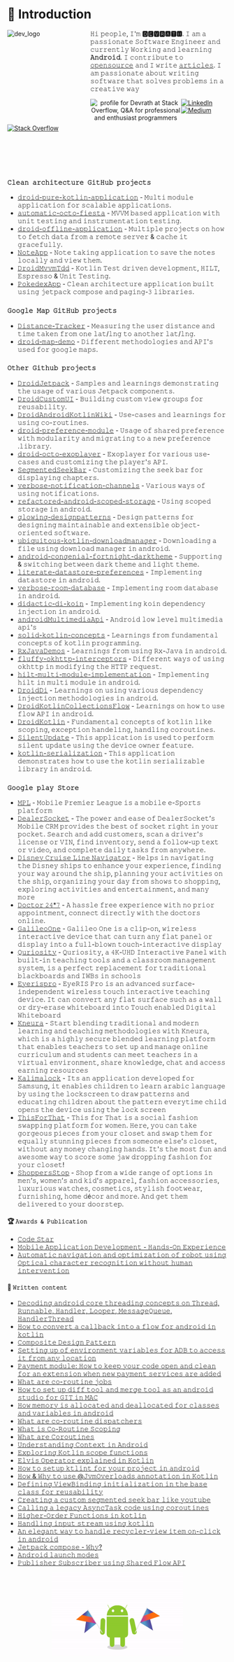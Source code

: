 # 👋 Introduction

<img align="left" height="190" width="190" src="https://octodex.github.com/images/hula_loop_octodex03.gif"  alt="dev_logo"/>

𝙷𝚒 𝚙𝚎𝚘𝚙𝚕𝚎, 𝙸'𝚖 **🅳🅴🆅🆁🅰🆃🅷**. 𝙸 𝚊𝚖 𝚊 𝚙𝚊𝚜𝚜𝚒𝚘𝚗𝚊𝚝𝚎 𝚂𝚘𝚏𝚝𝚠𝚊𝚛𝚎 𝙴𝚗𝚐𝚒𝚗𝚎𝚎𝚛 𝚊𝚗𝚍 𝚌𝚞𝚛𝚛𝚎𝚗𝚝𝚕𝚢 𝚆𝚘𝚛𝚔𝚒𝚗𝚐 𝚊𝚗𝚍 𝚕𝚎𝚊𝚛𝚗𝚒𝚗𝚐 **𝙰𝚗𝚍𝚛𝚘𝚒𝚍**. 𝙸 𝚌𝚘𝚗𝚝𝚛𝚒𝚋𝚞𝚝𝚎 𝚝𝚘 [𝚘𝚙𝚎𝚗𝚜𝚘𝚞𝚛𝚌𝚎](https://stackoverflow.com/users/1083093/devrath) 𝚊𝚗𝚍 𝙸 𝚠𝚛𝚒𝚝𝚎 [𝚊𝚛𝚝𝚒𝚌𝚕𝚎𝚜](https://medium.com/@devrath.dev595). 𝙸 𝚊𝚖 𝚙𝚊𝚜𝚜𝚒𝚘𝚗𝚊𝚝𝚎 𝚊𝚋𝚘𝚞𝚝 𝚠𝚛𝚒𝚝𝚒𝚗𝚐 𝚜𝚘𝚏𝚝𝚠𝚊𝚛𝚎 𝚝𝚑𝚊𝚝 𝚜𝚘𝚕𝚟𝚎𝚜 𝚙𝚛𝚘𝚋𝚕𝚎𝚖𝚜 𝚒𝚗 𝚊 𝚌𝚛𝚎𝚊𝚝𝚒𝚟𝚎 𝚠𝚊𝚢
</br>

<p align="center"><a href="https://stackoverflow.com/users/1083093/devrath"><img align="left" src="https://stackoverflow.com/users/flair/1083093.png" width="208" height="58" alt="profile for Devrath at Stack Overflow, Q&amp;A for professional and enthusiast programmers" title="profile for Devrath at Stack Overflow, Q&amp;A for professional and enthusiast programmers"></a>
</p>

[![LinkedIn](https://img.shields.io/badge/LinkedIn-%230077B5.svg?logo=linkedin&logoColor=white)](https://linkedin.com/in/devrath-ad-01b59022) [![Medium](https://img.shields.io/badge/Medium-12100E?logo=medium&logoColor=white)](https://medium.com/@devrath.dev595) [![Stack Overflow](https://img.shields.io/badge/-Stackoverflow-FE7A16?logo=stack-overflow&logoColor=white)](https://stackoverflow.com/users/1083093/devrath)
  
</br>
</br>
</br>
</br>

### **`𝙲𝚕𝚎𝚊𝚗 𝚊𝚛𝚌𝚑𝚒𝚝𝚎𝚌𝚝𝚞𝚛𝚎 𝙶𝚒𝚝𝙷𝚞𝚋 𝚙𝚛𝚘𝚓𝚎𝚌𝚝𝚜`**
* [𝚍𝚛𝚘𝚒𝚍-𝚙𝚞𝚛𝚎-𝚔𝚘𝚝𝚕𝚒𝚗-𝚊𝚙𝚙𝚕𝚒𝚌𝚊𝚝𝚒𝚘𝚗](https://github.com/devrath/iPrayForGod) - 𝙼𝚞𝚕𝚝𝚒 𝚖𝚘𝚍𝚞𝚕𝚎 𝚊𝚙𝚙𝚕𝚒𝚌𝚊𝚝𝚒𝚘𝚗 𝚏𝚘𝚛 𝚜𝚌𝚊𝚕𝚊𝚋𝚕𝚎 𝚊𝚙𝚙𝚕𝚒𝚌𝚊𝚝𝚒𝚘𝚗𝚜.
* [𝚊𝚞𝚝𝚘𝚖𝚊𝚝𝚒𝚌-𝚘𝚌𝚝𝚘-𝚏𝚒𝚎𝚜𝚝𝚊](https://github.com/devrath/automatic-octo-fiesta) - 𝙼𝚅𝚅𝙼 𝚋𝚊𝚜𝚎𝚍 𝚊𝚙𝚙𝚕𝚒𝚌𝚊𝚝𝚒𝚘𝚗 𝚠𝚒𝚝𝚑 𝚞𝚗𝚒𝚝 𝚝𝚎𝚜𝚝𝚒𝚗𝚐 𝚊𝚗𝚍 𝚒𝚗𝚜𝚝𝚛𝚞𝚖𝚎𝚗𝚝𝚊𝚝𝚒𝚘𝚗 𝚝𝚎𝚜𝚝𝚒𝚗𝚐.
* [𝚍𝚛𝚘𝚒𝚍-𝚘𝚏𝚏𝚕𝚒𝚗𝚎-𝚊𝚙𝚙𝚕𝚒𝚌𝚊𝚝𝚒𝚘𝚗](https://github.com/devrath/droid-offline-application) - 𝙼𝚞𝚕𝚝𝚒𝚙𝚕𝚎 𝚙𝚛𝚘𝚓𝚎𝚌𝚝𝚜 𝚘𝚗 𝚑𝚘𝚠 𝚝𝚘 𝚏𝚎𝚝𝚌𝚑 𝚍𝚊𝚝𝚊 𝚏𝚛𝚘𝚖 𝚊 𝚛𝚎𝚖𝚘𝚝𝚎 𝚜𝚎𝚛𝚟𝚎𝚛 & 𝚌𝚊𝚌𝚑𝚎 𝚒𝚝 𝚐𝚛𝚊𝚌𝚎𝚏𝚞𝚕𝚕𝚢.
* [𝙽𝚘𝚝𝚎𝙰𝚙𝚙](https://github.com/devrath/NoteApp) - 𝙽𝚘𝚝𝚎 𝚝𝚊𝚔𝚒𝚗𝚐 𝚊𝚙𝚙𝚕𝚒𝚌𝚊𝚝𝚒𝚘𝚗 𝚝𝚘 𝚜𝚊𝚟𝚎 𝚝𝚑𝚎 𝚗𝚘𝚝𝚎𝚜 𝚕𝚘𝚌𝚊𝚕𝚕𝚢 𝚊𝚗𝚍 𝚟𝚒𝚎𝚠 𝚝𝚑𝚎𝚖.
* [𝙳𝚛𝚘𝚒𝚍𝙼𝚟𝚟𝚖𝚃𝚍𝚍](https://github.com/devrath/DroidMvvmTdd) - 𝙺𝚘𝚝𝚕𝚒𝚗 𝚃𝚎𝚜𝚝 𝚍𝚛𝚒𝚟𝚎𝚗 𝚍𝚎𝚟𝚎𝚕𝚘𝚙𝚖𝚎𝚗𝚝, 𝙷𝙸𝙻𝚃, 𝙴𝚜𝚙𝚛𝚎𝚜𝚜𝚘 & 𝚄𝚗𝚒𝚝 𝚃𝚎𝚜𝚝𝚒𝚗𝚐. 
* [𝙿𝚘𝚔𝚎𝚍𝚎𝚡𝙰𝚙𝚙](https://github.com/devrath/PokedexApp) - 𝙲𝚕𝚎𝚊𝚗 𝚊𝚛𝚌𝚑𝚒𝚝𝚎𝚌𝚝𝚞𝚛𝚎 𝚊𝚙𝚙𝚕𝚒𝚌𝚊𝚝𝚒𝚘𝚗 𝚋𝚞𝚒𝚕𝚝 𝚞𝚜𝚒𝚗𝚐 𝚓𝚎𝚝𝚙𝚊𝚌𝚔 𝚌𝚘𝚖𝚙𝚘𝚜𝚎 𝚊𝚗𝚍 𝚙𝚊𝚐𝚒𝚗𝚐-𝟹 𝚕𝚒𝚋𝚛𝚊𝚛𝚒𝚎𝚜.

### **`𝙶𝚘𝚘𝚐𝚕𝚎 𝙼𝚊𝚙 𝙶𝚒𝚝𝙷𝚞𝚋 𝚙𝚛𝚘𝚓𝚎𝚌𝚝𝚜`**
* [𝙳𝚒𝚜𝚝𝚊𝚗𝚌𝚎-𝚃𝚛𝚊𝚌𝚔𝚎𝚛](https://github.com/devrath/Distance-Tracker) - 𝙼𝚎𝚊𝚜𝚞𝚛𝚒𝚗𝚐 𝚝𝚑𝚎 𝚞𝚜𝚎𝚛 𝚍𝚒𝚜𝚝𝚊𝚗𝚌𝚎 𝚊𝚗𝚍 𝚝𝚒𝚖𝚎 𝚝𝚊𝚔𝚎𝚗 𝚏𝚛𝚘𝚖 𝚘𝚗𝚎 𝚕𝚊𝚝/𝚕𝚗𝚐 𝚝𝚘 𝚊𝚗𝚘𝚝𝚑𝚎𝚛 𝚕𝚊𝚝/𝚕𝚗𝚐.
* [𝚍𝚛𝚘𝚒𝚍-𝚖𝚊𝚙-𝚍𝚎𝚖𝚘](https://github.com/devrath/droid-map-demo) - 𝙳𝚒𝚏𝚏𝚎𝚛𝚎𝚗𝚝 𝚖𝚎𝚝𝚑𝚘𝚍𝚘𝚕𝚘𝚐𝚒𝚎𝚜 𝚊𝚗𝚍 𝙰𝙿𝙸'𝚜 𝚞𝚜𝚎𝚍 𝚏𝚘𝚛 𝚐𝚘𝚘𝚐𝚕𝚎 𝚖𝚊𝚙𝚜.


### **`𝙾𝚝𝚑𝚎𝚛 𝙶𝚒𝚝𝚑𝚞𝚋 𝚙𝚛𝚘𝚓𝚎𝚌𝚝𝚜`**
* [𝙳𝚛𝚘𝚒𝚍𝙹𝚎𝚝𝚙𝚊𝚌𝚔](https://github.com/devrath/DroidAndroidJetpack) - 𝚂𝚊𝚖𝚙𝚕𝚎𝚜 𝚊𝚗𝚍 𝚕𝚎𝚊𝚛𝚗𝚒𝚗𝚐𝚜 𝚍𝚎𝚖𝚘𝚗𝚜𝚝𝚛𝚊𝚝𝚒𝚗𝚐 𝚝𝚑𝚎 𝚞𝚜𝚊𝚐𝚎 𝚘𝚏 𝚟𝚊𝚛𝚒𝚘𝚞𝚜 𝙹𝚎𝚝𝚙𝚊𝚌𝚔 𝚌𝚘𝚖𝚙𝚘𝚗𝚎𝚗𝚝𝚜.
* [𝙳𝚛𝚘𝚒𝚍𝙲𝚞𝚜𝚝𝚘𝚖𝚄𝙸](https://github.com/devrath/DroidCustomUi) - 𝙱𝚞𝚒𝚕𝚍𝚒𝚗𝚐 𝚌𝚞𝚜𝚝𝚘𝚖 𝚟𝚒𝚎𝚠 𝚐𝚛𝚘𝚞𝚙𝚜 𝚏𝚘𝚛 𝚛𝚎𝚞𝚜𝚊𝚋𝚒𝚕𝚒𝚝𝚢.
* [𝙳𝚛𝚘𝚒𝚍𝙰𝚗𝚍𝚛𝚘𝚒𝚍𝙺𝚘𝚝𝚕𝚒𝚗𝚆𝚒𝚔𝚒](https://github.com/devrath/DroidAndroidKotlinWiki) - 𝚄𝚜𝚎-𝚌𝚊𝚜𝚎𝚜 𝚊𝚗𝚍 𝚕𝚎𝚊𝚛𝚗𝚒𝚗𝚐𝚜 𝚏𝚘𝚛 𝚞𝚜𝚒𝚗𝚐 𝚌𝚘-𝚛𝚘𝚞𝚝𝚒𝚗𝚎𝚜. 
* [𝚍𝚛𝚘𝚒𝚍-𝚙𝚛𝚎𝚏𝚎𝚛𝚎𝚗𝚌𝚎-𝚖𝚘𝚍𝚞𝚕𝚎](https://github.com/devrath/droid-preference-module) - 𝚄𝚜𝚊𝚐𝚎 𝚘𝚏 𝚜𝚑𝚊𝚛𝚎𝚍 𝚙𝚛𝚎𝚏𝚎𝚛𝚎𝚗𝚌𝚎 𝚠𝚒𝚝𝚑 𝚖𝚘𝚍𝚞𝚕𝚊𝚛𝚒𝚝𝚢 𝚊𝚗𝚍 𝚖𝚒𝚐𝚛𝚊𝚝𝚒𝚗𝚐 𝚝𝚘 𝚊 𝚗𝚎𝚠 𝚙𝚛𝚎𝚏𝚎𝚛𝚎𝚗𝚌𝚎 .𝚕𝚒𝚋𝚛𝚊𝚛𝚢.
* [𝚍𝚛𝚘𝚒𝚍-𝚘𝚌𝚝𝚘-𝚎𝚡𝚘𝚙𝚕𝚊𝚢𝚎𝚛](https://github.com/devrath/droid-octo-exoplayer) - 𝙴𝚡𝚘𝚙𝚕𝚊𝚢𝚎𝚛 𝚏𝚘𝚛 𝚟𝚊𝚛𝚒𝚘𝚞𝚜 𝚞𝚜𝚎-𝚌𝚊𝚜𝚎𝚜 𝚊𝚗𝚍 𝚌𝚞𝚜𝚝𝚘𝚖𝚒𝚣𝚒𝚗𝚐 𝚝𝚑𝚎 𝚙𝚕𝚊𝚢𝚎𝚛'𝚜 𝙰𝙿𝙸.
* [𝚂𝚎𝚐𝚖𝚎𝚗𝚝𝚎𝚍𝚂𝚎𝚎𝚔𝙱𝚊𝚛](https://github.com/devrath/SegmentedSeekBar) - 𝙲𝚞𝚜𝚝𝚘𝚖𝚒𝚣𝚒𝚗𝚐 𝚝𝚑𝚎 𝚜𝚎𝚎𝚔 𝚋𝚊𝚛 𝚏𝚘𝚛 𝚍𝚒𝚜𝚙𝚕𝚊𝚢𝚒𝚗𝚐 𝚌𝚑𝚊𝚙𝚝𝚎𝚛𝚜.
* [𝚟𝚎𝚛𝚋𝚘𝚜𝚎-𝚗𝚘𝚝𝚒𝚏𝚒𝚌𝚊𝚝𝚒𝚘𝚗-𝚌𝚑𝚊𝚗𝚗𝚎𝚕𝚜](https://github.com/devrath/verbose-notification-channels) - 𝚅𝚊𝚛𝚒𝚘𝚞𝚜 𝚠𝚊𝚢𝚜 𝚘𝚏 𝚞𝚜𝚒𝚗𝚐 𝚗𝚘𝚝𝚒𝚏𝚒𝚌𝚊𝚝𝚒𝚘𝚗𝚜.
* [𝚛𝚎𝚏𝚊𝚌𝚝𝚘𝚛𝚎𝚍-𝚊𝚗𝚍𝚛𝚘𝚒𝚍-𝚜𝚌𝚘𝚙𝚎𝚍-𝚜𝚝𝚘𝚛𝚊𝚐𝚎](https://github.com/devrath/refactored-android-scoped-storage) - 𝚄𝚜𝚒𝚗𝚐 𝚜𝚌𝚘𝚙𝚎𝚍 𝚜𝚝𝚘𝚛𝚊𝚐𝚎 𝚒𝚗 𝚊𝚗𝚍𝚛𝚘𝚒𝚍.
* [𝚐𝚕𝚘𝚠𝚒𝚗𝚐-𝚍𝚎𝚜𝚒𝚐𝚗𝚙𝚊𝚝𝚝𝚎𝚛𝚗𝚜](https://github.com/devrath/glowing-designpatterns) - 𝙳𝚎𝚜𝚒𝚐𝚗 𝚙𝚊𝚝𝚝𝚎𝚛𝚗𝚜 𝚏𝚘𝚛 𝚍𝚎𝚜𝚒𝚐𝚗𝚒𝚗𝚐 𝚖𝚊𝚒𝚗𝚝𝚊𝚒𝚗𝚊𝚋𝚕𝚎 𝚊𝚗𝚍 𝚎𝚡𝚝𝚎𝚗𝚜𝚒𝚋𝚕𝚎 𝚘𝚋𝚓𝚎𝚌𝚝-𝚘𝚛𝚒𝚎𝚗𝚝𝚎𝚍 𝚜𝚘𝚏𝚝𝚠𝚊𝚛𝚎.
* [𝚞𝚋𝚒𝚚𝚞𝚒𝚝𝚘𝚞𝚜-𝚔𝚘𝚝𝚕𝚒𝚗-𝚍𝚘𝚠𝚗𝚕𝚘𝚊𝚍𝚖𝚊𝚗𝚊𝚐𝚎𝚛](https://github.com/devrath/ubiquitous-kotlin-downloadmanager) - 𝙳𝚘𝚠𝚗𝚕𝚘𝚊𝚍𝚒𝚗𝚐 𝚊 𝚏𝚒𝚕𝚎 𝚞𝚜𝚒𝚗𝚐 𝚍𝚘𝚠𝚗𝚕𝚘𝚊𝚍 𝚖𝚊𝚗𝚊𝚐𝚎𝚛 𝚒𝚗 𝚊𝚗𝚍𝚛𝚘𝚒𝚍.
* [𝚊𝚗𝚍𝚛𝚘𝚒𝚍-𝚌𝚘𝚗𝚐𝚎𝚗𝚒𝚊𝚕-𝚏𝚘𝚛𝚝𝚗𝚒𝚐𝚑𝚝-𝚍𝚊𝚛𝚔𝚝𝚑𝚎𝚖𝚎](https://github.com/devrath/android-congenial-fortnight-darktheme) - 𝚂𝚞𝚙𝚙𝚘𝚛𝚝𝚒𝚗𝚐 & 𝚜𝚠𝚒𝚝𝚌𝚑𝚒𝚗𝚐 𝚋𝚎𝚝𝚠𝚎𝚎𝚗 𝚍𝚊𝚛𝚔 𝚝𝚑𝚎𝚖𝚎 𝚊𝚗𝚍 𝚕𝚒𝚐𝚑𝚝 𝚝𝚑𝚎𝚖𝚎.
* [𝚕𝚒𝚝𝚎𝚛𝚊𝚝𝚎-𝚍𝚊𝚝𝚊𝚜𝚝𝚘𝚛𝚎-𝚙𝚛𝚎𝚏𝚎𝚛𝚎𝚗𝚌𝚎𝚜](https://github.com/devrath/literate-datastore-preferences) - 𝙸𝚖𝚙𝚕𝚎𝚖𝚎𝚗𝚝𝚒𝚗𝚐 𝚍𝚊𝚝𝚊𝚜𝚝𝚘𝚛𝚎 𝚒𝚗 𝚊𝚗𝚍𝚛𝚘𝚒𝚍.
* [𝚟𝚎𝚛𝚋𝚘𝚜𝚎-𝚛𝚘𝚘𝚖-𝚍𝚊𝚝𝚊𝚋𝚊𝚜𝚎](https://github.com/devrath/verbose-room-database) - 𝙸𝚖𝚙𝚕𝚎𝚖𝚎𝚗𝚝𝚒𝚗𝚐 𝚛𝚘𝚘𝚖 𝚍𝚊𝚝𝚊𝚋𝚊𝚜𝚎 𝚒𝚗 𝚊𝚗𝚍𝚛𝚘𝚒𝚍.
* [𝚍𝚒𝚍𝚊𝚌𝚝𝚒𝚌-𝚍𝚒-𝚔𝚘𝚒𝚗](https://github.com/devrath/didactic-di-koin) - 𝙸𝚖𝚙𝚕𝚎𝚖𝚎𝚗𝚝𝚒𝚗𝚐 𝚔𝚘𝚒𝚗 𝚍𝚎𝚙𝚎𝚗𝚍𝚎𝚗𝚌𝚢 𝚒𝚗𝚓𝚎𝚌𝚝𝚒𝚘𝚗 𝚒𝚗 𝚊𝚗𝚍𝚛𝚘𝚒𝚍.
* [𝚊𝚗𝚍𝚛𝚘𝚒𝚍𝙼𝚞𝚕𝚝𝚒𝚖𝚎𝚍𝚒𝚊𝙰𝚙𝚒](https://github.com/devrath/androidMultimediaApi) - 𝙰𝚗𝚍𝚛𝚘𝚒𝚍 𝚕𝚘𝚠 𝚕𝚎𝚟𝚎𝚕 𝚖𝚞𝚕𝚝𝚒𝚖𝚎𝚍𝚒𝚊 𝚊𝚙𝚒'𝚜
* [𝚜𝚘𝚕𝚒𝚍-𝚔𝚘𝚝𝚕𝚒𝚗-𝚌𝚘𝚗𝚌𝚎𝚙𝚝𝚜](https://github.com/devrath/solid-kotlin-concepts) - 𝙻𝚎𝚊𝚛𝚗𝚒𝚗𝚐𝚜 𝚏𝚛𝚘𝚖 𝚏𝚞𝚗𝚍𝚊𝚖𝚎𝚗𝚝𝚊𝚕 𝚌𝚘𝚗𝚌𝚎𝚙𝚝𝚜 𝚘𝚏 𝚔𝚘𝚝𝚕𝚒𝚗 𝚙𝚛𝚘𝚐𝚛𝚊𝚖𝚖𝚒𝚗𝚐.
* [𝚁𝚡𝙹𝚊𝚟𝚊𝙳𝚎𝚖𝚘𝚜](https://github.com/devrath/RxJavaDemos) - 𝙻𝚎𝚊𝚛𝚗𝚒𝚗𝚐𝚜 𝚏𝚛𝚘𝚖 𝚞𝚜𝚒𝚗𝚐 𝚁𝚡-𝙹𝚊𝚟𝚊 𝚒𝚗 𝚊𝚗𝚍𝚛𝚘𝚒𝚍.
* [𝚏𝚕𝚞𝚏𝚏𝚢-𝚘𝚔𝚑𝚝𝚝𝚙-𝚒𝚗𝚝𝚎𝚛𝚌𝚎𝚙𝚝𝚘𝚛𝚜](https://github.com/devrath/fluffy-okhttp-interceptors) - 𝙳𝚒𝚏𝚏𝚎𝚛𝚎𝚗𝚝 𝚠𝚊𝚢𝚜 𝚘𝚏 𝚞𝚜𝚒𝚗𝚐 𝚘𝚔𝚑𝚝𝚝𝚙 𝚒𝚗 𝚖𝚘𝚍𝚒𝚏𝚢𝚒𝚗𝚐 𝚝𝚑𝚎 𝙷𝚃𝚃𝙿 𝚛𝚎𝚚𝚞𝚎𝚜𝚝.
* [𝚑𝚒𝚕𝚝-𝚖𝚞𝚕𝚝𝚒-𝚖𝚘𝚍𝚞𝚕𝚎-𝚒𝚖𝚙𝚕𝚎𝚖𝚎𝚗𝚝𝚊𝚝𝚒𝚘𝚗](https://github.com/devrath/hilt-multi-module-implementation) - 𝙸𝚖𝚙𝚕𝚎𝚖𝚎𝚗𝚝𝚒𝚗𝚐 𝚑𝚒𝚕𝚝 𝚒𝚗 𝚖𝚞𝚕𝚝𝚒 𝚖𝚘𝚍𝚞𝚕𝚎 𝚒𝚗 𝚊𝚗𝚍𝚛𝚘𝚒𝚍.
* [𝙳𝚛𝚘𝚒𝚍𝙳𝚒](https://github.com/devrath/DroidDi) - 𝙻𝚎𝚊𝚛𝚗𝚒𝚗𝚐𝚜 𝚘𝚗 𝚞𝚜𝚒𝚗𝚐 𝚟𝚊𝚛𝚒𝚘𝚞𝚜 𝚍𝚎𝚙𝚎𝚗𝚍𝚎𝚗𝚌𝚢 𝚒𝚗𝚓𝚎𝚌𝚝𝚒𝚘𝚗 𝚖𝚎𝚝𝚑𝚘𝚍𝚘𝚕𝚘𝚐𝚒𝚎𝚜 𝚒𝚗 𝚊𝚗𝚍𝚛𝚘𝚒𝚍.
* [𝙳𝚛𝚘𝚒𝚍𝙺𝚘𝚝𝚕𝚒𝚗𝙲𝚘𝚕𝚕𝚎𝚌𝚝𝚒𝚘𝚗𝚜𝙵𝚕𝚘𝚠](https://github.com/devrath/DroidKotlinCollectionsFlow) - 𝙻𝚎𝚊𝚛𝚗𝚒𝚗𝚐𝚜 𝚘𝚗 𝚑𝚘𝚠 𝚝𝚘 𝚞𝚜𝚎 𝚏𝚕𝚘𝚠 𝙰𝙿𝙸 𝚒𝚗 𝚊𝚗𝚍𝚛𝚘𝚒𝚍.
* [𝙳𝚛𝚘𝚒𝚍𝙺𝚘𝚝𝚕𝚒𝚗](https://github.com/devrath/DroidKotlin) - 𝙵𝚞𝚗𝚍𝚊𝚖𝚎𝚗𝚝𝚊𝚕 𝚌𝚘𝚗𝚌𝚎𝚙𝚝𝚜 𝚘𝚏 𝚔𝚘𝚝𝚕𝚒𝚗 𝚕𝚒𝚔𝚎 𝚜𝚌𝚘𝚙𝚒𝚗𝚐, 𝚎𝚡𝚌𝚎𝚙𝚝𝚒𝚘𝚗 𝚑𝚊𝚗𝚍𝚎𝚕𝚒𝚗𝚐, 𝚑𝚊𝚗𝚍𝚕𝚒𝚗𝚐 𝚌𝚘𝚛𝚘𝚞𝚝𝚒𝚗𝚎𝚜.
* [𝚂𝚒𝚕𝚎𝚗𝚝𝚄𝚙𝚍𝚊𝚝𝚎](https://github.com/devrath/SilentUpdate) - 𝚃𝚑𝚒𝚜 𝚊𝚙𝚙𝚕𝚒𝚌𝚊𝚝𝚒𝚘𝚗 𝚒𝚜 𝚞𝚜𝚎𝚍 𝚝𝚘 𝚙𝚎𝚛𝚏𝚘𝚛𝚖 𝚜𝚒𝚕𝚎𝚗𝚝 𝚞𝚙𝚍𝚊𝚝𝚎 𝚞𝚜𝚒𝚗𝚐 𝚝𝚑𝚎 𝚍𝚎𝚟𝚒𝚌𝚎 𝚘𝚠𝚗𝚎𝚛 𝚏𝚎𝚊𝚝𝚞𝚛𝚎.
* [𝚔𝚘𝚝𝚕𝚒𝚗-𝚜𝚎𝚛𝚒𝚊𝚕𝚒𝚣𝚊𝚝𝚒𝚘𝚗](https://github.com/devrath/KotlinSerialization) - 𝚃𝚑𝚒𝚜 𝚊𝚙𝚙𝚕𝚒𝚌𝚊𝚝𝚒𝚘𝚗 𝚍𝚎𝚖𝚘𝚗𝚜𝚝𝚛𝚊𝚝𝚎𝚜 𝚑𝚘𝚠 𝚝𝚘 𝚞𝚜𝚎 𝚝𝚑𝚎 𝚔𝚘𝚝𝚕𝚒𝚗 𝚜𝚎𝚛𝚒𝚊𝚕𝚒𝚣𝚊𝚋𝚕𝚎 𝚕𝚒𝚋𝚛𝚊𝚛𝚢 𝚒𝚗 𝚊𝚗𝚍𝚛𝚘𝚒𝚍.

### **`𝙶𝚘𝚘𝚐𝚕𝚎 𝚙𝚕𝚊𝚢 𝚂𝚝𝚘𝚛𝚎`**

* [𝙼𝙿𝙻](https://www.mpl.live/) - 𝙼𝚘𝚋𝚒𝚕𝚎 𝙿𝚛𝚎𝚖𝚒𝚎𝚛 𝙻𝚎𝚊𝚐𝚞𝚎 𝚒𝚜 𝚊 𝚖𝚘𝚋𝚒𝚕𝚎 𝚎-𝚂𝚙𝚘𝚛𝚝𝚜 𝚙𝚕𝚊𝚝𝚏𝚘𝚛𝚖
* [𝙳𝚎𝚊𝚕𝚎𝚛𝚂𝚘𝚌𝚔𝚎𝚝](https://play.google.com/store/apps/details?id=com.dealersocket.crm&hl=en_IN&gl=US) - 𝚃𝚑𝚎 𝚙𝚘𝚠𝚎𝚛 𝚊𝚗𝚍 𝚎𝚊𝚜𝚎 𝚘𝚏 𝙳𝚎𝚊𝚕𝚎𝚛𝚂𝚘𝚌𝚔𝚎𝚝’𝚜 𝙼𝚘𝚋𝚒𝚕𝚎 𝙲𝚁𝙼 𝚙𝚛𝚘𝚟𝚒𝚍𝚎𝚜 𝚝𝚑𝚎 𝚋𝚎𝚜𝚝 𝚘𝚏 𝚜𝚘𝚌𝚔𝚎𝚝 𝚛𝚒𝚐𝚑𝚝 𝚒𝚗 𝚢𝚘𝚞𝚛 𝚙𝚘𝚌𝚔𝚎𝚝. 𝚂𝚎𝚊𝚛𝚌𝚑 𝚊𝚗𝚍 𝚊𝚍𝚍 𝚌𝚞𝚜𝚝𝚘𝚖𝚎𝚛𝚜, 𝚜𝚌𝚊𝚗 𝚊 𝚍𝚛𝚒𝚟𝚎𝚛'𝚜 𝚕𝚒𝚌𝚎𝚗𝚜𝚎 𝚘𝚛 𝚅𝙸𝙽, 𝚏𝚒𝚗𝚍 𝚒𝚗𝚟𝚎𝚗𝚝𝚘𝚛𝚢, 𝚜𝚎𝚗𝚍 𝚊 𝚏𝚘𝚕𝚕𝚘𝚠-𝚞𝚙 𝚝𝚎𝚡𝚝 𝚘𝚛 𝚟𝚒𝚍𝚎𝚘, 𝚊𝚗𝚍 𝚌𝚘𝚖𝚙𝚕𝚎𝚝𝚎 𝚍𝚊𝚒𝚕𝚢 𝚝𝚊𝚜𝚔𝚜 𝚏𝚛𝚘𝚖 𝚊𝚗𝚢𝚠𝚑𝚎𝚛𝚎.
* [𝙳𝚒𝚜𝚗𝚎𝚢 𝙲𝚛𝚞𝚒𝚜𝚎 𝙻𝚒𝚗𝚎 𝙽𝚊𝚟𝚒𝚐𝚊𝚝𝚘𝚛](https://play.google.com/store/apps/details?id=com.disney.cruise.sept_goo&hl=en_US) - 𝙷𝚎𝚕𝚙𝚜 𝚒𝚗 𝚗𝚊𝚟𝚒𝚐𝚊𝚝𝚒𝚗𝚐 𝚝𝚑𝚎 𝙳𝚒𝚜𝚗𝚎𝚢 𝚜𝚑𝚒𝚙𝚜 𝚝𝚘 𝚎𝚗𝚑𝚊𝚗𝚌𝚎 𝚢𝚘𝚞𝚛 𝚎𝚡𝚙𝚎𝚛𝚒𝚎𝚗𝚌𝚎, 𝚏𝚒𝚗𝚍𝚒𝚗𝚐 𝚢𝚘𝚞𝚛 𝚠𝚊𝚢 𝚊𝚛𝚘𝚞𝚗𝚍 𝚝𝚑𝚎 𝚜𝚑𝚒𝚙, 𝚙𝚕𝚊𝚗𝚗𝚒𝚗𝚐 𝚢𝚘𝚞𝚛 𝚊𝚌𝚝𝚒𝚟𝚒𝚝𝚒𝚎𝚜 𝚘𝚗 𝚝𝚑𝚎 𝚜𝚑𝚒𝚙, 𝚘𝚛𝚐𝚊𝚗𝚒𝚣𝚒𝚗𝚐 𝚢𝚘𝚞𝚛 𝚍𝚊𝚢 𝚏𝚛𝚘𝚖 𝚜𝚑𝚘𝚠𝚜 𝚝𝚘 𝚜𝚑𝚘𝚙𝚙𝚒𝚗𝚐, 𝚎𝚡𝚙𝚕𝚘𝚛𝚒𝚗𝚐 𝚊𝚌𝚝𝚒𝚟𝚒𝚝𝚒𝚎𝚜 𝚊𝚗𝚍 𝚎𝚗𝚝𝚎𝚛𝚝𝚊𝚒𝚗𝚖𝚎𝚗𝚝, 𝚊𝚗𝚍 𝚖𝚊𝚗𝚢 𝚖𝚘𝚛𝚎
* [𝙳𝚘𝚌𝚝𝚘𝚛 𝟸𝟺*𝟽](https://play.google.com/store/apps/details?id=com.doctor247.patient&hl=en_US) - 𝙰 𝚑𝚊𝚜𝚜𝚕𝚎 𝚏𝚛𝚎𝚎 𝚎𝚡𝚙𝚎𝚛𝚒𝚎𝚗𝚌𝚎 𝚠𝚒𝚝𝚑 𝚗𝚘 𝚙𝚛𝚒𝚘𝚛 𝚊𝚙𝚙𝚘𝚒𝚗𝚝𝚖𝚎𝚗𝚝, 𝚌𝚘𝚗𝚗𝚎𝚌𝚝 𝚍𝚒𝚛𝚎𝚌𝚝𝚕𝚢 𝚠𝚒𝚝𝚑 𝚝𝚑𝚎 𝚍𝚘𝚌𝚝𝚘𝚛𝚜 𝚘𝚗𝚕𝚒𝚗𝚎.
* [𝙶𝚊𝚕𝚒𝚕𝚎𝚘𝙾𝚗𝚎](https://en.cybernetyx.com/galileoonepage/) - 𝙶𝚊𝚕𝚒𝚕𝚎𝚘 𝙾𝚗𝚎 𝚒𝚜 𝚊 𝚌𝚕𝚒𝚙-𝚘𝚗, 𝚠𝚒𝚛𝚎𝚕𝚎𝚜𝚜 𝚒𝚗𝚝𝚎𝚛𝚊𝚌𝚝𝚒𝚟𝚎 𝚍𝚎𝚟𝚒𝚌𝚎 𝚝𝚑𝚊𝚝 𝚌𝚊𝚗 𝚝𝚞𝚛𝚗 𝚊𝚗𝚢 𝚏𝚕𝚊𝚝 𝚙𝚊𝚗𝚎𝚕 𝚘𝚛 𝚍𝚒𝚜𝚙𝚕𝚊𝚢 𝚒𝚗𝚝𝚘 𝚊 𝚏𝚞𝚕𝚕-𝚋𝚕𝚘𝚠𝚗 𝚝𝚘𝚞𝚌𝚑-𝚒𝚗𝚝𝚎𝚛𝚊𝚌𝚝𝚒𝚟𝚎 𝚍𝚒𝚜𝚙𝚕𝚊𝚢
* [𝚀𝚞𝚛𝚒𝚘𝚜𝚒𝚝𝚢](https://en.cybernetyx.com/quriositypage/) - 𝚀𝚞𝚛𝚒𝚘𝚜𝚒𝚝𝚢, 𝚊 𝟺𝙺-𝚄𝙷𝙳 𝙸𝚗𝚝𝚎𝚛𝚊𝚌𝚝𝚒𝚟𝚎 𝙿𝚊𝚗𝚎𝚕 𝚠𝚒𝚝𝚑 𝚋𝚞𝚒𝚕𝚝-𝚒𝚗 𝚝𝚎𝚊𝚌𝚑𝚒𝚗𝚐 𝚝𝚘𝚘𝚕𝚜 𝚊𝚗𝚍 𝚊 𝚌𝚕𝚊𝚜𝚜𝚛𝚘𝚘𝚖 𝚖𝚊𝚗𝚊𝚐𝚎𝚖𝚎𝚗𝚝 𝚜𝚢𝚜𝚝𝚎𝚖, 𝚒𝚜 𝚊 𝚙𝚎𝚛𝚏𝚎𝚌𝚝 𝚛𝚎𝚙𝚕𝚊𝚌𝚎𝚖𝚎𝚗𝚝 𝚏𝚘𝚛 𝚝𝚛𝚊𝚍𝚒𝚝𝚒𝚘𝚗𝚊𝚕 𝚋𝚕𝚊𝚌𝚔𝚋𝚘𝚊𝚛𝚍𝚜 𝚊𝚗𝚍 𝙸𝚆𝙱𝚜 𝚒𝚗 𝚜𝚌𝚑𝚘𝚘𝚕𝚜
* [𝙴𝚢𝚎𝚛𝚒𝚜𝚙𝚛𝚘](https://en.cybernetyx.com/eyerisproppage/) - 𝙴𝚢𝚎𝚁𝙸𝚂 𝙿𝚛𝚘 𝚒𝚜 𝚊𝚗 𝚊𝚍𝚟𝚊𝚗𝚌𝚎𝚍 𝚜𝚞𝚛𝚏𝚊𝚌𝚎-𝚒𝚗𝚍𝚎𝚙𝚎𝚗𝚍𝚎𝚗𝚝 𝚠𝚒𝚛𝚎𝚕𝚎𝚜𝚜 𝚝𝚘𝚞𝚌𝚑 𝚒𝚗𝚝𝚎𝚛𝚊𝚌𝚝𝚒𝚟𝚎 𝚝𝚎𝚊𝚌𝚑𝚒𝚗𝚐 𝚍𝚎𝚟𝚒𝚌𝚎. 𝙸𝚝 𝚌𝚊𝚗 𝚌𝚘𝚗𝚟𝚎𝚛𝚝 𝚊𝚗𝚢 𝚏𝚕𝚊𝚝 𝚜𝚞𝚛𝚏𝚊𝚌𝚎 𝚜𝚞𝚌𝚑 𝚊𝚜 𝚊 𝚠𝚊𝚕𝚕 𝚘𝚛 𝚍𝚛𝚢-𝚎𝚛𝚊𝚜𝚎 𝚠𝚑𝚒𝚝𝚎𝚋𝚘𝚊𝚛𝚍 𝚒𝚗𝚝𝚘 𝚃𝚘𝚞𝚌𝚑 𝚎𝚗𝚊𝚋𝚕𝚎𝚍 𝙳𝚒𝚐𝚒𝚝𝚊𝚕 𝚆𝚑𝚒𝚝𝚎𝚋𝚘𝚊𝚛𝚍
* [𝙺𝚗𝚎𝚞𝚛𝚊](https://play.google.com/store/apps/details?id=com.cnx.kneurateach&hl=en_US) - 𝚂𝚝𝚊𝚛𝚝 𝚋𝚕𝚎𝚗𝚍𝚒𝚗𝚐 𝚝𝚛𝚊𝚍𝚒𝚝𝚒𝚘𝚗𝚊𝚕 𝚊𝚗𝚍 𝚖𝚘𝚍𝚎𝚛𝚗 𝚕𝚎𝚊𝚛𝚗𝚒𝚗𝚐 𝚊𝚗𝚍 𝚝𝚎𝚊𝚌𝚑𝚒𝚗𝚐 𝚖𝚎𝚝𝚑𝚘𝚍𝚘𝚕𝚘𝚐𝚒𝚎𝚜 𝚠𝚒𝚝𝚑 𝙺𝚗𝚎𝚞𝚛𝚊, 𝚠𝚑𝚒𝚌𝚑 𝚒𝚜 𝚊 𝚑𝚒𝚐𝚑𝚕𝚢 𝚜𝚎𝚌𝚞𝚛𝚎 𝚋𝚕𝚎𝚗𝚍𝚎𝚍 𝚕𝚎𝚊𝚛𝚗𝚒𝚗𝚐 𝚙𝚕𝚊𝚝𝚏𝚘𝚛𝚖 𝚝𝚑𝚊𝚝 𝚎𝚗𝚊𝚋𝚕𝚎𝚜 𝚝𝚎𝚊𝚌𝚑𝚎𝚛𝚜 𝚝𝚘 𝚜𝚎𝚝 𝚞𝚙 𝚊𝚗𝚍 𝚖𝚊𝚗𝚊𝚐𝚎 𝚘𝚗𝚕𝚒𝚗𝚎 𝚌𝚞𝚛𝚛𝚒𝚌𝚞𝚕𝚞𝚖 𝚊𝚗𝚍 𝚜𝚝𝚞𝚍𝚎𝚗𝚝𝚜 𝚌𝚊𝚗 𝚖𝚎𝚎𝚝 𝚝𝚎𝚊𝚌𝚑𝚎𝚛𝚜 𝚒𝚗 𝚊 𝚟𝚒𝚛𝚝𝚞𝚊𝚕 𝚎𝚗𝚟𝚒𝚛𝚘𝚗𝚖𝚎𝚗𝚝, 𝚜𝚑𝚊𝚛𝚎 𝚔𝚗𝚘𝚠𝚕𝚎𝚍𝚐𝚎, 𝚌𝚑𝚊𝚝 𝚊𝚗𝚍 𝚊𝚌𝚌𝚎𝚜𝚜 𝚎𝚊𝚛𝚗𝚒𝚗𝚐 𝚛𝚎𝚜𝚘𝚞𝚛𝚌𝚎𝚜
* [𝙺𝚊𝚕𝚒𝚖𝚊𝚕𝚘𝚌𝚔](https://www.youtube.com/watch?v=_ulqN586tgk) - 𝙸𝚝𝚜 𝚊𝚗 𝚊𝚙𝚙𝚕𝚒𝚌𝚊𝚝𝚒𝚘𝚗 𝚍𝚎𝚟𝚎𝚕𝚘𝚙𝚎𝚍 𝚏𝚘𝚛 𝚂𝚊𝚖𝚜𝚞𝚗𝚐, 𝚒𝚝 𝚎𝚗𝚊𝚋𝚕𝚎𝚜 𝚌𝚑𝚒𝚕𝚍𝚛𝚎𝚗 𝚝𝚘 𝚕𝚎𝚊𝚛𝚗 𝚊𝚛𝚊𝚋𝚒𝚌 𝚕𝚊𝚗𝚐𝚞𝚊𝚐𝚎 𝚋𝚢 𝚞𝚜𝚒𝚗𝚐 𝚝𝚑𝚎 𝚕𝚘𝚌𝚔𝚜𝚌𝚛𝚎𝚎𝚗 𝚝𝚘 𝚍𝚛𝚊𝚠 𝚙𝚊𝚝𝚝𝚎𝚛𝚗𝚜 𝚊𝚗𝚍 𝚎𝚍𝚞𝚌𝚊𝚝𝚒𝚗𝚐 𝚌𝚑𝚒𝚕𝚍𝚛𝚎𝚗 𝚊𝚋𝚘𝚞𝚝 𝚝𝚑𝚎 𝚙𝚊𝚝𝚝𝚎𝚛𝚗 𝚎𝚟𝚎𝚛𝚢𝚝𝚒𝚖𝚎 𝚌𝚑𝚒𝚕𝚍 𝚘𝚙𝚎𝚗𝚜 𝚝𝚑𝚎 𝚍𝚎𝚟𝚒𝚌𝚎 𝚞𝚜𝚒𝚗𝚐 𝚝𝚑𝚎 𝚕𝚘𝚌𝚔 𝚜𝚌𝚛𝚎𝚎𝚗
* [𝚃𝚑𝚒𝚜𝙵𝚘𝚛𝚃𝚑𝚊𝚝](https://play.google.com/store/apps/details?id=com.sparklin.tft&hl=en_US) - 𝚃𝚑𝚒𝚜 𝚏𝚘𝚛 𝚃𝚑𝚊𝚝 𝚒𝚜 𝚊 𝚜𝚘𝚌𝚒𝚊𝚕 𝚏𝚊𝚜𝚑𝚒𝚘𝚗 𝚜𝚠𝚊𝚙𝚙𝚒𝚗𝚐 𝚙𝚕𝚊𝚝𝚏𝚘𝚛𝚖 𝚏𝚘𝚛 𝚠𝚘𝚖𝚎𝚗. 𝙷𝚎𝚛𝚎, 𝚢𝚘𝚞 𝚌𝚊𝚗 𝚝𝚊𝚔𝚎 𝚐𝚘𝚛𝚐𝚎𝚘𝚞𝚜 𝚙𝚒𝚎𝚌𝚎𝚜 𝚏𝚛𝚘𝚖 𝚢𝚘𝚞𝚛 𝚌𝚕𝚘𝚜𝚎𝚝 𝚊𝚗𝚍 𝚜𝚠𝚊𝚙 𝚝𝚑𝚎𝚖 𝚏𝚘𝚛 𝚎𝚚𝚞𝚊𝚕𝚕𝚢 𝚜𝚝𝚞𝚗𝚗𝚒𝚗𝚐 𝚙𝚒𝚎𝚌𝚎𝚜 𝚏𝚛𝚘𝚖 𝚜𝚘𝚖𝚎𝚘𝚗𝚎 𝚎𝚕𝚜𝚎’𝚜 𝚌𝚕𝚘𝚜𝚎𝚝, 𝚠𝚒𝚝𝚑𝚘𝚞𝚝 𝚊𝚗𝚢 𝚖𝚘𝚗𝚎𝚢 𝚌𝚑𝚊𝚗𝚐𝚒𝚗𝚐 𝚑𝚊𝚗𝚍𝚜. 𝙸𝚝'𝚜 𝚝𝚑𝚎 𝚖𝚘𝚜𝚝 𝚏𝚞𝚗 𝚊𝚗𝚍 𝚊𝚠𝚎𝚜𝚘𝚖𝚎 𝚠𝚊𝚢 𝚝𝚘 𝚜𝚌𝚘𝚛𝚎 𝚜𝚘𝚖𝚎 𝚓𝚊𝚠 𝚍𝚛𝚘𝚙𝚙𝚒𝚗𝚐 𝚏𝚊𝚜𝚑𝚒𝚘𝚗 𝚏𝚘𝚛 𝚢𝚘𝚞𝚛 𝚌𝚕𝚘𝚜𝚎𝚝!
* [𝚂𝚑𝚘𝚙𝚙𝚎𝚛𝚜𝚂𝚝𝚘𝚙](https://play.google.com/store/apps/details?id=shoppersstop.shoppersstop&hl=en_US) - 𝚂𝚑𝚘𝚙 𝚏𝚛𝚘𝚖 𝚊 𝚠𝚒𝚍𝚎 𝚛𝚊𝚗𝚐𝚎 𝚘𝚏 𝚘𝚙𝚝𝚒𝚘𝚗𝚜 𝚒𝚗 𝚖𝚎𝚗’𝚜, 𝚠𝚘𝚖𝚎𝚗’𝚜 𝚊𝚗𝚍 𝚔𝚒𝚍'𝚜 𝚊𝚙𝚙𝚊𝚛𝚎𝚕, 𝚏𝚊𝚜𝚑𝚒𝚘𝚗 𝚊𝚌𝚌𝚎𝚜𝚜𝚘𝚛𝚒𝚎𝚜, 𝚕𝚞𝚡𝚞𝚛𝚒𝚘𝚞𝚜 𝚠𝚊𝚝𝚌𝚑𝚎𝚜, 𝚌𝚘𝚜𝚖𝚎𝚝𝚒𝚌𝚜, 𝚜𝚝𝚢𝚕𝚒𝚜𝚑 𝚏𝚘𝚘𝚝𝚠𝚎𝚊𝚛, 𝚏𝚞𝚛𝚗𝚒𝚜𝚑𝚒𝚗𝚐, 𝚑𝚘𝚖𝚎 𝚍é𝚌𝚘𝚛 𝚊𝚗𝚍 𝚖𝚘𝚛𝚎. 𝙰𝚗𝚍 𝚐𝚎𝚝 𝚝𝚑𝚎𝚖 𝚍𝚎𝚕𝚒𝚟𝚎𝚛𝚎𝚍 𝚝𝚘 𝚢𝚘𝚞𝚛 𝚍𝚘𝚘𝚛𝚜𝚝𝚎𝚙.

#### 🏆 ``𝙰𝚠𝚊𝚛𝚍𝚜 & 𝙿𝚞𝚋𝚕𝚒𝚌𝚊𝚝𝚒𝚘𝚗``
* [𝙲𝚘𝚍𝚎 𝚂𝚝𝚊𝚛](https://www.linkedin.com/in/devrath-ad-01b59022/details/honors/)
* [𝙼𝚘𝚋𝚒𝚕𝚎 𝙰𝚙𝚙𝚕𝚒𝚌𝚊𝚝𝚒𝚘𝚗 𝙳𝚎𝚟𝚎𝚕𝚘𝚙𝚖𝚎𝚗𝚝 - 𝙷𝚊𝚗𝚍𝚜-𝙾𝚗 𝙴𝚡𝚙𝚎𝚛𝚒𝚎𝚗𝚌𝚎](https://www.linkedin.com/in/devrath-ad-01b59022/details/honors/)
* [𝙰𝚞𝚝𝚘𝚖𝚊𝚝𝚒𝚌 𝚗𝚊𝚟𝚒𝚐𝚊𝚝𝚒𝚘𝚗 𝚊𝚗𝚍 𝚘𝚙𝚝𝚒𝚖𝚒𝚣𝚊𝚝𝚒𝚘𝚗 𝚘𝚏 𝚛𝚘𝚋𝚘𝚝 𝚞𝚜𝚒𝚗𝚐 𝙾𝚙𝚝𝚒𝚌𝚊𝚕 𝚌𝚑𝚊𝚛𝚊𝚌𝚝𝚎𝚛 𝚛𝚎𝚌𝚘𝚐𝚗𝚒𝚝𝚒𝚘𝚗 𝚠𝚒𝚝𝚑𝚘𝚞𝚝 𝚑𝚞𝚖𝚊𝚗 𝚒𝚗𝚝𝚎𝚛𝚟𝚎𝚗𝚝𝚒𝚘𝚗](https://www.linkedin.com/in/devrath-ad-01b59022/details/publications/)

#### 📝 ``𝚆𝚛𝚒𝚝𝚝𝚎𝚗 𝚌𝚘𝚗𝚝𝚎𝚗𝚝``
* [𝙳𝚎𝚌𝚘𝚍𝚒𝚗𝚐 𝚊𝚗𝚍𝚛𝚘𝚒𝚍 𝚌𝚘𝚛𝚎 𝚝𝚑𝚛𝚎𝚊𝚍𝚒𝚗𝚐 𝚌𝚘𝚗𝚌𝚎𝚙𝚝𝚜 𝚘𝚗 𝚃𝚑𝚛𝚎𝚊𝚍, 𝚁𝚞𝚗𝚗𝚊𝚋𝚕𝚎, 𝙷𝚊𝚗𝚍𝚕𝚎𝚛, 𝙻𝚘𝚘𝚙𝚎𝚛, 𝙼𝚎𝚜𝚜𝚊𝚐𝚎𝚀𝚞𝚎𝚞𝚎, 𝙷𝚊𝚗𝚍𝚕𝚎𝚛𝚃𝚑𝚛𝚎𝚊𝚍](https://medium.com/@devrath.dev595/decoding-android-core-threading-concepts-on-thread-runnable-handler-looper-messagequeue-21a2f7aa6e4a)
* [𝙷𝚘𝚠 𝚝𝚘 𝚌𝚘𝚗𝚟𝚎𝚛𝚝 𝚊 𝚌𝚊𝚕𝚕𝚋𝚊𝚌𝚔 𝚒𝚗𝚝𝚘 𝚊 𝚏𝚕𝚘𝚠 𝚏𝚘𝚛 𝚊𝚗𝚍𝚛𝚘𝚒𝚍 𝚒𝚗 𝚔𝚘𝚝𝚕𝚒𝚗](https://medium.com/@devrath.dev595/how-to-convert-a-callback-into-a-flow-for-android-in-kotlin-27bd4557582d)
* [𝙲𝚘𝚖𝚙𝚘𝚜𝚒𝚝𝚎 𝙳𝚎𝚜𝚒𝚐𝚗 𝙿𝚊𝚝𝚝𝚎𝚛𝚗](https://medium.com/@devrath.dev595/composite-design-pattern-6aa5ab1fa2b9)
* [𝚂𝚎𝚝𝚝𝚒𝚗𝚐 𝚞𝚙 𝚘𝚏 𝚎𝚗𝚟𝚒𝚛𝚘𝚗𝚖𝚎𝚗𝚝 𝚟𝚊𝚛𝚒𝚊𝚋𝚕𝚎𝚜 𝚏𝚘𝚛 𝙰𝙳𝙱 𝚝𝚘 𝚊𝚌𝚌𝚎𝚜𝚜 𝚒𝚝 𝚏𝚛𝚘𝚖 𝚊𝚗𝚢 𝚕𝚘𝚌𝚊𝚝𝚒𝚘𝚗](https://medium.com/@devrath.dev595/setting-up-environment-variables-for-android-studio-usage-of-adb-7e8fc0ea7207)
* [𝙿𝚊𝚢𝚖𝚎𝚗𝚝 𝚖𝚘𝚍𝚞𝚕𝚎: 𝙷𝚘𝚠 𝚝𝚘 𝚔𝚎𝚎𝚙 𝚢𝚘𝚞𝚛 𝚌𝚘𝚍𝚎 𝚘𝚙𝚎𝚗 𝚊𝚗𝚍 𝚌𝚕𝚎𝚊𝚗 𝚏𝚘𝚛 𝚊𝚗 𝚎𝚡𝚝𝚎𝚗𝚜𝚒𝚘𝚗 𝚠𝚑𝚎𝚗 𝚗𝚎𝚠 𝚙𝚊𝚢𝚖𝚎𝚗𝚝 𝚜𝚎𝚛𝚟𝚒𝚌𝚎𝚜 𝚊𝚛𝚎 𝚊𝚍𝚍𝚎𝚍](https://medium.com/@devrath.dev595/visitor-design-pattern-for-payment-module-in-an-application-18d1f16e0404)
* [𝚆𝚑𝚊𝚝 𝚊𝚛𝚎 𝚌𝚘-𝚛𝚘𝚞𝚝𝚒𝚗𝚎 𝚓𝚘𝚋𝚜](https://medium.com/@devrath.dev595/what-are-co-routine-jobs-6313b0abacb9)
* [𝙷𝚘𝚠 𝚝𝚘 𝚜𝚎𝚝 𝚞𝚙 𝚍𝚒𝚏𝚏 𝚝𝚘𝚘𝚕 𝚊𝚗𝚍 𝚖𝚎𝚛𝚐𝚎 𝚝𝚘𝚘𝚕 𝚊𝚜 𝚊𝚗 𝚊𝚗𝚍𝚛𝚘𝚒𝚍 𝚜𝚝𝚞𝚍𝚒𝚘 𝚏𝚘𝚛 𝙶𝙸𝚃 𝚒𝚗 𝙼𝙰𝙲](https://medium.com/@devrath.dev595/how-to-set-up-diff-tool-and-merge-tool-as-an-android-studio-for-git-in-mac-39e15d28c7cc)
* [𝙷𝚘𝚠 𝚖𝚎𝚖𝚘𝚛𝚢 𝚒𝚜 𝚊𝚕𝚕𝚘𝚌𝚊𝚝𝚎𝚍 𝚊𝚗𝚍 𝚍𝚎𝚊𝚕𝚕𝚘𝚌𝚊𝚝𝚎𝚍 𝚏𝚘𝚛 𝚌𝚕𝚊𝚜𝚜𝚎𝚜 𝚊𝚗𝚍 𝚟𝚊𝚛𝚒𝚊𝚋𝚕𝚎𝚜 𝚒𝚗 𝚊𝚗𝚍𝚛𝚘𝚒𝚍](https://medium.com/@devrath.dev595/how-memory-is-allocated-and-deallocated-for-classes-and-variables-in-android-269d84111b15)
* [𝚆𝚑𝚊𝚝 𝚊𝚛𝚎 𝚌𝚘-𝚛𝚘𝚞𝚝𝚒𝚗𝚎 𝚍𝚒𝚜𝚙𝚊𝚝𝚌𝚑𝚎𝚛𝚜](https://medium.com/@devrath.dev595/what-are-co-routine-dispatchers-cafd4adae800)
* [𝚆𝚑𝚊𝚝 𝚒𝚜 𝙲𝚘-𝚁𝚘𝚞𝚝𝚒𝚗𝚎 𝚂𝚌𝚘𝚙𝚒𝚗𝚐](https://medium.com/@devrath.dev595/what-is-co-routine-scoping-792a2552d067)
* [𝚆𝚑𝚊𝚝 𝚊𝚛𝚎 𝙲𝚘𝚛𝚘𝚞𝚝𝚒𝚗𝚎𝚜](https://medium.com/@devrath.dev595/what-are-coroutines-f85b20d4981d)
* [𝚄𝚗𝚍𝚎𝚛𝚜𝚝𝚊𝚗𝚍𝚒𝚗𝚐 𝙲𝚘𝚗𝚝𝚎𝚡𝚝 𝚒𝚗 𝙰𝚗𝚍𝚛𝚘𝚒𝚍](https://medium.com/@devrath.dev595/understanding-context-in-android-15cbb6cc9b49)
* [𝙴𝚡𝚙𝚕𝚘𝚛𝚒𝚗𝚐 𝙺𝚘𝚝𝚕𝚒𝚗 𝚜𝚌𝚘𝚙𝚎 𝚏𝚞𝚗𝚌𝚝𝚒𝚘𝚗𝚜](https://medium.com/@devrath.dev595/explaining-kotlin-scope-functions-277e597b6b31)
* [𝙴𝚕𝚟𝚒𝚜 𝙾𝚙𝚎𝚛𝚊𝚝𝚘𝚛 𝚎𝚡𝚙𝚕𝚊𝚒𝚗𝚎𝚍 𝚒𝚗 𝙺𝚘𝚝𝚕𝚒𝚗](https://medium.com/@devrath.dev595/elvis-operator-explained-in-kotlin-1d1a0ebf8307)
* [𝙷𝚘𝚠 𝚝𝚘 𝚜𝚎𝚝𝚞𝚙 𝚔𝚝𝚕𝚒𝚗𝚝 𝚏𝚘𝚛 𝚢𝚘𝚞𝚛 𝚙𝚛𝚘𝚓𝚎𝚌𝚝 𝚒𝚗 𝚊𝚗𝚍𝚛𝚘𝚒𝚍](https://medium.com/@devrath.dev595/how-to-setup-ktlint-for-your-project-in-android-ea7093ea908b)
* [𝙷𝚘𝚠 & 𝚆𝚑𝚢 𝚝𝚘 𝚞𝚜𝚎 @𝙹𝚟𝚖𝙾𝚟𝚎𝚛𝚕𝚘𝚊𝚍𝚜 𝚊𝚗𝚗𝚘𝚝𝚊𝚝𝚒𝚘𝚗 𝚒𝚗 𝙺𝚘𝚝𝚕𝚒𝚗](https://medium.com/@devrath.dev595/how-and-whto-use-jvmoverloads-annotation-in-kotlin-73809e7fbd50)
* [𝙳𝚎𝚏𝚒𝚗𝚒𝚗𝚐 𝚅𝚒𝚎𝚠𝙱𝚒𝚗𝚍𝚒𝚗𝚐 𝚒𝚗𝚒𝚝𝚒𝚊𝚕𝚒𝚣𝚊𝚝𝚒𝚘𝚗 𝚒𝚗 𝚝𝚑𝚎 𝚋𝚊𝚜𝚎 𝚌𝚕𝚊𝚜𝚜 𝚏𝚘𝚛 𝚛𝚎𝚞𝚜𝚊𝚋𝚒𝚕𝚒𝚝𝚢](https://medium.com/@devrath.dev595/defining-viewbinding-initialization-in-the-base-class-for-reusability-99ae5cb1ece7)
* [𝙲𝚛𝚎𝚊𝚝𝚒𝚗𝚐 𝚊 𝚌𝚞𝚜𝚝𝚘𝚖 𝚜𝚎𝚐𝚖𝚎𝚗𝚝𝚎𝚍 𝚜𝚎𝚎𝚔 𝚋𝚊𝚛 𝚕𝚒𝚔𝚎 𝚢𝚘𝚞𝚝𝚞𝚋𝚎](https://medium.com/@devrath.dev595/creating-a-custom-segmented-seek-bar-like-youtube-624b4ffc9f25)
* [𝙲𝚊𝚕𝚕𝚒𝚗𝚐 𝚊 𝚕𝚎𝚐𝚊𝚌𝚢 𝙰𝚜𝚢𝚗𝚌𝚃𝚊𝚜𝚔 𝚌𝚘𝚍𝚎 𝚞𝚜𝚒𝚗𝚐 𝚌𝚘𝚛𝚘𝚞𝚝𝚒𝚗𝚎𝚜](https://medium.com/@devrath.dev595/calling-a-legacy-asynctask-code-using-coroutines-5ca86cfe36c7)
* [𝙷𝚒𝚐𝚑𝚎𝚛-𝙾𝚛𝚍𝚎𝚛 𝙵𝚞𝚗𝚌𝚝𝚒𝚘𝚗𝚜 𝚒𝚗 𝚔𝚘𝚝𝚕𝚒𝚗](https://medium.com/@devrath.dev595/higher-order-functions-in-kotlin-ecda7852a8f5)
* [𝙷𝚊𝚗𝚍𝚕𝚒𝚗𝚐 𝚒𝚗𝚙𝚞𝚝 𝚜𝚝𝚛𝚎𝚊𝚖 𝚞𝚜𝚒𝚗𝚐 𝚔𝚘𝚝𝚕𝚒𝚗](https://medium.com/@devrath.dev595/handling-input-stream-using-kotlin-dbc404f03967)
* [𝙰𝚗 𝚎𝚕𝚎𝚐𝚊𝚗𝚝 𝚠𝚊𝚢 𝚝𝚘 𝚑𝚊𝚗𝚍𝚕𝚎 𝚛𝚎𝚌𝚢𝚌𝚕𝚎𝚛-𝚟𝚒𝚎𝚠 𝚒𝚝𝚎𝚖 𝚘𝚗-𝚌𝚕𝚒𝚌𝚔 𝚒𝚗 𝚊𝚗𝚍𝚛𝚘𝚒𝚍](https://medium.com/@devrath.dev595/an-elegant-way-to-handle-recycler-view-item-on-click-in-android-d011c95e2953)
* [𝙹𝚎𝚝𝚙𝚊𝚌𝚔 𝚌𝚘𝚖𝚙𝚘𝚜𝚎 - 𝚆𝚑𝚢?](https://medium.com/@devrath.dev595/jetpack-compose-why-e3f660f183cd)
* [𝙰𝚗𝚍𝚛𝚘𝚒𝚍 𝚕𝚊𝚞𝚗𝚌𝚑 𝚖𝚘𝚍𝚎𝚜](https://medium.com/@devrath.dev595/android-launch-modes-42070f2c81a4)
* [𝙿𝚞𝚋𝚕𝚒𝚜𝚑𝚎𝚛 𝚂𝚞𝚋𝚜𝚌𝚛𝚒𝚋𝚎𝚛 𝚞𝚜𝚒𝚗𝚐 𝚂𝚑𝚊𝚛𝚎𝚍 𝙵𝚕𝚘𝚠 𝙰𝙿𝙸](https://medium.com/@devrath.dev595/publisher-subscriber-using-shared-flow-api-e12baf32113e)


<p align="center"><img src="https://github.com/devrath/devrath/blob/master/images/android-kotlin.gif" height="190" width="300"/></p>
